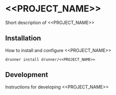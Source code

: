 # <<PROJECT_NAME>>
Short description of <<PROJECT_NAME>>

## Installation
How to install and configure <<PROJECT_NAME>>

```
drunner install drunner/<<PROJECT_NAME>>
```

## Development
Instructions for developing <<PROJECT_NAME>>
